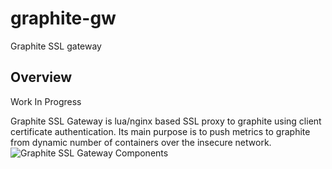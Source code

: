 # graphite-gw
Graphite SSL gateway

## Overview

Work In Progress

Graphite SSL Gateway is lua/nginx based SSL proxy to graphite using client certificate authentication. Its main purpose is to push metrics to graphite from dynamic number of containers over the insecure network.
![Graphite SSL Gateway Components](https://github.com/RTBHOUSE/graphite-gw/raw/master/docs/img/graphite-gw.png "Graphite SSL Gateway Components")
